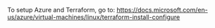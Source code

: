 To setup Azure and Terraform, go to: https://docs.microsoft.com/en-us/azure/virtual-machines/linux/terraform-install-configure
